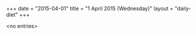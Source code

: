 +++
date = "2015-04-01"
title = "1 April 2015 (Wednesday)"
layout = "daily-diet"
+++


\<no entries\>

